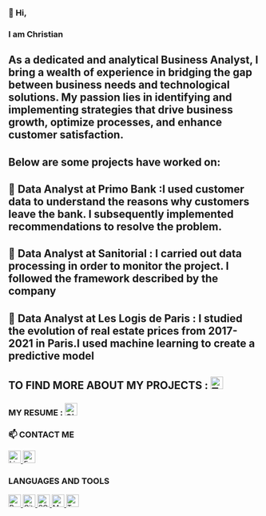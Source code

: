 ### 👋 Hi, 
### I am Christian

## As a dedicated and analytical Business Analyst, I bring a wealth of experience in bridging the gap between business needs and technological solutions. My passion lies in identifying and implementing strategies that drive business growth, optimize processes, and enhance customer satisfaction.

## Below are some projects have worked on:

## 🔭 Data Analyst at **Primo Bank** :I used customer data to understand the reasons why customers leave the bank. I subsequently implemented recommendations to resolve the problem.
## 🔭 Data Analyst at **Sanitorial** : I carried out data processing in order to monitor the project. I followed the framework described by the company
## 🔭 Data Analyst at **Les Logis de Paris** : I studied the evolution of real estate prices from 2017-2021 in Paris.I used machine learning to create a predictive model


## TO FIND MORE ABOUT MY PROJECTS : <a href="https://public.tableau.com/app/profile/ro.cf/vizzes"><img src="https://img.icons8.com/ios-filled/50/000000/table.png" alt="Tableau Public" width="25" height="25"></a>

### MY RESUME : <!-- Icône GitHub --><a href="https://github.com/Robert-Christ/Robert-Christ)"><img src="https://img.icons8.com/ios-glyphs/30/000000/github.png" alt="GitHub" width="25" height="25"></a>


### 📫 CONTACT ME

<a href="https://www.linkedin.com/feed/">
    <img src="https://upload.wikimedia.org/wikipedia/commons/c/ca/LinkedIn_logo_initials.png" alt="LinkedIn" width="25" height="25">
</a>
<a href="mailto:coefrobert@yahoo.fr">
    <img src="https://img.icons8.com/ios-filled/50/000000/email.png" alt="Email" width="25" height="25">
</a>


### LANGUAGES AND TOOLS
<!-- Icône Python -->
<a href="https://www.python.org">
    <img src="https://img.icons8.com/color/48/000000/python.png" alt="Python" width="25" height="25">
</a>

<!-- Icône GitHub -->
<a href="https://github.com/votreprofil">
    <img src="https://img.icons8.com/ios-glyphs/30/000000/github.png" alt="GitHub" width="25" height="25">
</a>
<!-- Icône SQL -->
<a href="https://www.example.com/sql">
    <img src="https://img.icons8.com/ios-filled/50/000000/sql.png" alt="SQL" width="25" height="25">
</a>

<!-- Icône Markdown -->
<a href="https://www.example.com/markdown">
    <img src="https://img.icons8.com/ios/50/000000/markdown.png" alt="Markdown" width="25" height="25">
</a>

<!-- Icône Tableau Public -->
<a href="https://public.tableau.com">
    <img src="https://img.icons8.com/color/48/000000/tableau-software.png" alt="Tableau Public" width="25" height="25">
</a>
